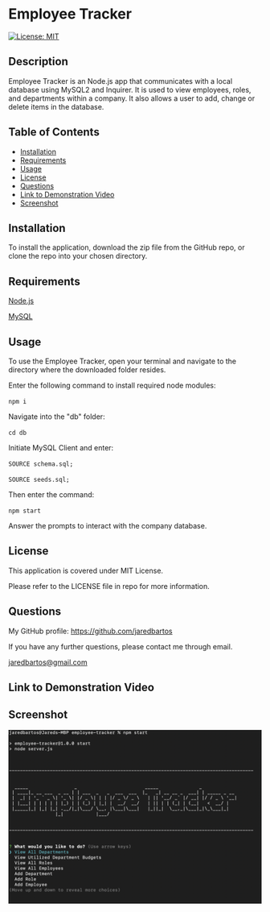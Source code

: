# Employee Tracker
[![License: MIT](https://img.shields.io/badge/License-MIT-yellow.svg)](https://opensource.org/licenses/MIT)



## Description

Employee Tracker is an Node.js app that communicates with a local database using MySQL2 and Inquirer. It is used to view employees, roles, and departments within a company. 
It also allows a user to add, change or delete items in the database.

## Table of Contents
- [Installation](#installation)
- [Requirements](#requirements)
- [Usage](#usage)
- [License](#license)
- [Questions](#questions)
- [Link to Demonstration Video](#link-to-demonstration-video)
- [Screenshot](#screenshot)

## Installation

To install the application, download the zip file from the GitHub repo, or clone the repo into your chosen directory.

## Requirements

[Node.js](https://nodejs.org/en)

[MySQL](https://www.mysql.com/)

## Usage

To use the Employee Tracker, open your terminal and navigate to the directory where the downloaded folder resides.

Enter the following command to install required node modules:

<code>npm i</code>

Navigate into the "db" folder:

<code>cd db</code>

Initiate MySQL Client and enter:

<code>SOURCE schema.sql;</code>

<code>SOURCE seeds.sql;</code>

Then enter the command:

<code>npm start</code> 

Answer the prompts to interact with the company database.

## License

This application is covered under MIT License.

Please refer to the LICENSE file in repo for more information.

## Questions

My GitHub profile: https://github.com/jaredbartos

If you have any further questions, please contact me through email.

jaredbartos@gmail.com

## Link to Demonstration Video



## Screenshot

![Terminal Screenshot](./assets/images/terminal_screenshot.png)